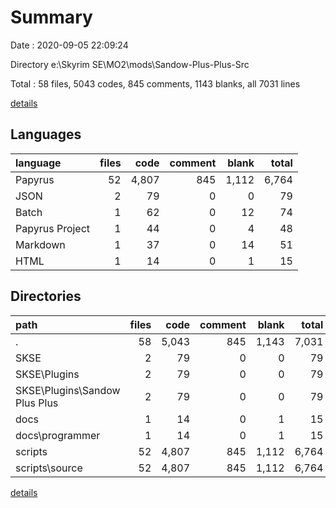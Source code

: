 # Summary

Date : 2020-09-05 22:09:24

Directory e:\Skyrim SE\MO2\mods\Sandow-Plus-Plus-Src

Total : 58 files,  5043 codes, 845 comments, 1143 blanks, all 7031 lines

[details](details.md)

## Languages
| language | files | code | comment | blank | total |
| :--- | ---: | ---: | ---: | ---: | ---: |
| Papyrus | 52 | 4,807 | 845 | 1,112 | 6,764 |
| JSON | 2 | 79 | 0 | 0 | 79 |
| Batch | 1 | 62 | 0 | 12 | 74 |
| Papyrus Project | 1 | 44 | 0 | 4 | 48 |
| Markdown | 1 | 37 | 0 | 14 | 51 |
| HTML | 1 | 14 | 0 | 1 | 15 |

## Directories
| path | files | code | comment | blank | total |
| :--- | ---: | ---: | ---: | ---: | ---: |
| . | 58 | 5,043 | 845 | 1,143 | 7,031 |
| SKSE | 2 | 79 | 0 | 0 | 79 |
| SKSE\Plugins | 2 | 79 | 0 | 0 | 79 |
| SKSE\Plugins\Sandow Plus Plus | 2 | 79 | 0 | 0 | 79 |
| docs | 1 | 14 | 0 | 1 | 15 |
| docs\programmer | 1 | 14 | 0 | 1 | 15 |
| scripts | 52 | 4,807 | 845 | 1,112 | 6,764 |
| scripts\source | 52 | 4,807 | 845 | 1,112 | 6,764 |

[details](details.md)